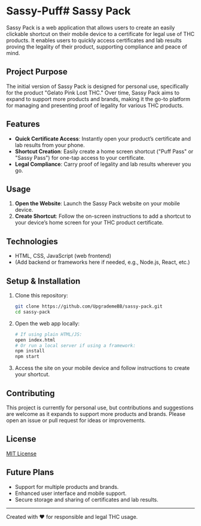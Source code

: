 # Sassy-Puff# Sassy Pack

Sassy Pack is a web application that allows users to create an easily clickable shortcut on their mobile device to a certificate for legal use of THC products. It enables users to quickly access certificates and lab results proving the legality of their product, supporting compliance and peace of mind.

## Project Purpose

The initial version of Sassy Pack is designed for personal use, specifically for the product "Gelato Pink Lost THC." Over time, Sassy Pack aims to expand to support more products and brands, making it the go-to platform for managing and presenting proof of legality for various THC products.

## Features

- **Quick Certificate Access**: Instantly open your product’s certificate and lab results from your phone.
- **Shortcut Creation**: Easily create a home screen shortcut ("Puff Pass" or "Sassy Pass") for one-tap access to your certificate.
- **Legal Compliance**: Carry proof of legality and lab results wherever you go.

## Usage

1. **Open the Website**: Launch the Sassy Pack website on your mobile device.
2. **Create Shortcut**: Follow the on-screen instructions to add a shortcut to your device’s home screen for your THC product certificate.

## Technologies

- HTML, CSS, JavaScript (web frontend)
- (Add backend or frameworks here if needed, e.g., Node.js, React, etc.)

## Setup & Installation

1. Clone this repository:
   ```bash
   git clone https://github.com/UpgrademeBB/sassy-pack.git
   cd sassy-pack
   ```
2. Open the web app locally:
   ```bash
   # If using plain HTML/JS:
   open index.html
   # Or run a local server if using a framework:
   npm install
   npm start
   ```
3. Access the site on your mobile device and follow instructions to create your shortcut.

## Contributing

This project is currently for personal use, but contributions and suggestions are welcome as it expands to support more products and brands. Please open an issue or pull request for ideas or improvements.

## License

[MIT License](LICENSE)

## Future Plans

- Support for multiple products and brands.
- Enhanced user interface and mobile support.
- Secure storage and sharing of certificates and lab results.

---

Created with ❤️ for responsible and legal THC usage.
